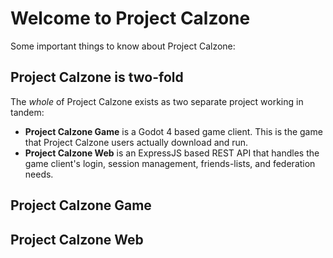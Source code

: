 # Welcome to Project Calzone
Some important things to know about Project Calzone:

## Project Calzone is two-fold
The *whole* of Project Calzone exists as two separate project working in tandem:

- **Project Calzone Game** is a Godot 4 based game client. This is the game that Project Calzone users actually download and run.
- **Project Calzone Web** is an ExpressJS based REST API that handles the game client's login, session management, friends-lists, and federation needs. 

## Project Calzone Game
## Project Calzone Web